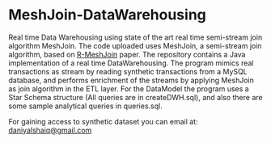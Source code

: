 # MeshJoin-DataWarehousing
Real time Data Warehousing using state of the art real time semi-stream join algorithm MeshJoin. The code uploaded uses MeshJoin, a semi-stream join algorithm, based on [R-MeshJoin](https://dl.acm.org/doi/10.1145/1871940.1871952) paper.
The repository contains a Java implementation of a real time DataWarehousing. The program mimics real transactions as stream by reading synthetic transactions from a MySQL database, and performs enrichment of the streams by applying MeshJoin as join algorithm in the ETL layer. 
For the DataModel the program uses a Star Schema structure (All queries are in createDWH.sql), and also there are some sample analytical queries in queries.sql. 


For gaining access to synthetic dataset you can email at: daniyalshaiq@gmail.com
